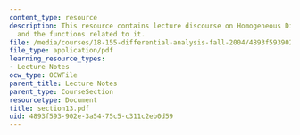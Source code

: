 ```yaml
---
content_type: resource
description: This resource contains lecture discourse on Homogeneous Distributions
  and the functions related to it.
file: /media/courses/18-155-differential-analysis-fall-2004/4893f593902e3a5475c5c311c2eb0d59_section13.pdf
file_type: application/pdf
learning_resource_types:
- Lecture Notes
ocw_type: OCWFile
parent_title: Lecture Notes
parent_type: CourseSection
resourcetype: Document
title: section13.pdf
uid: 4893f593-902e-3a54-75c5-c311c2eb0d59
---
```

